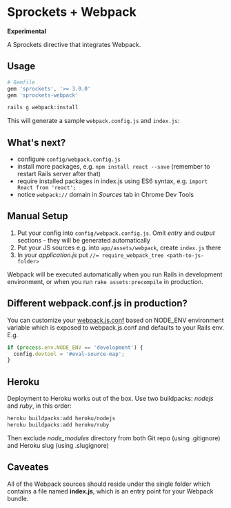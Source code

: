 # Sprockets + Webpack

**Experimental**

A Sprockets directive that integrates Webpack.

## Usage

``` ruby
# Gemfile
gem 'sprockets', '>= 3.0.0'
gem 'sprockets-webpack'
```

```bash
rails g webpack:install
```

This will generate a sample `webpack.config.js` and `index.js`:

## What's next?

* configure `config/webpack.config.js`
* install more packages, e.g. `npm install react --save`  (remember to restart Rails server after that)
* require installed packages in index.js using ES6 syntax, e.g. `import React from 'react';`
* notice `webpack://` domain in *Sources* tab in Chrome Dev Tools

## Manual Setup

1. Put your config into `config/webpack.config.js`. Omit *entry* and *output* sections - they will be generated automatically
2. Put your JS sources e.g. into `app/assets/webpack`, create `index.js` there
3. In your *application.js* put `//= require_webpack_tree <path-to-js-folder>`

Webpack will be executed automatically when you run Rails in development environment, or when you run `rake assets:precompile` in production.

## Different webpack.conf.js in production?
You can customize your [webpack.js.conf](https://github.com/vovayartsev/sprockets-webpack/blob/master/lib/generators/webpack/install/templates/config/webpack.config.js) based on NODE_ENV environment variable
which is exposed to webpack.js.conf and defaults to your Rails env. E.g.
```js
if (process.env.NODE_ENV == 'development') {
  config.devtool = '#eval-source-map';
}
```

## Heroku

Deployment to Heroku works out of the box. Use two buildpacks: *nodejs* and *ruby*, in this order:
```bash
heroku buildpacks:add heroku/nodejs
heroku buildpacks:add heroku/ruby
```

Then exclude *node_modules* directory from both Git repo (using .gitignore)
and Heroku slug (using .slugignore)


## Caveates

All of the Webpack sources should reside under the single folder which contains a file named **index.js**, which is an entry point for your Webpack bundle.
